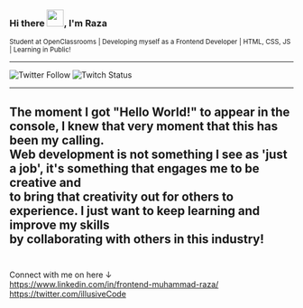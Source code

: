 ### Hi there <img src="https://raw.githubusercontent.com/MartinHeinz/MartinHeinz/master/wave.gif" width="30px">, I'm Raza
<small>Student at OpenClassrooms | Developing myself as a Frontend Developer | HTML, CSS, JS | Learning in Public!</small>

<hr>

![Twitter Follow](https://img.shields.io/twitter/follow/illusiveCode?style=social)       ![Twitch Status](https://img.shields.io/twitch/status/illusivecode?style=social)

<hr>

The moment I got "Hello World!" to appear in the console, I knew that
very moment that this has been my calling. <br>Web development is not
something I see as 'just a job', it's something that engages me to be
creative and <br>to bring that creativity out for others to experience. I
just want to keep learning and improve my skills<br> by collaborating with others in this industry!
<br><br>
---
Connect with me on here &#8595;<br>
https://www.linkedin.com/in/frontend-muhammad-raza/<br>
https://twitter.com/illusiveCode




<!--
**illusiveCode/illusiveCode** is a ✨ _special_ ✨ repository because its `README.md` (this file) appears on your GitHub profile.

Here are some ideas to get you started:

- 🔭 I’m currently working on ...
- 🌱 I’m currently learning ...
- 👯 I’m looking to collaborate on ...
- 🤔 I’m looking for help with ...
- 💬 Ask me about ...
- 📫 How to reach me: ...
- 😄 Pronouns: ...
- ⚡ Fun fact: ...
-->
